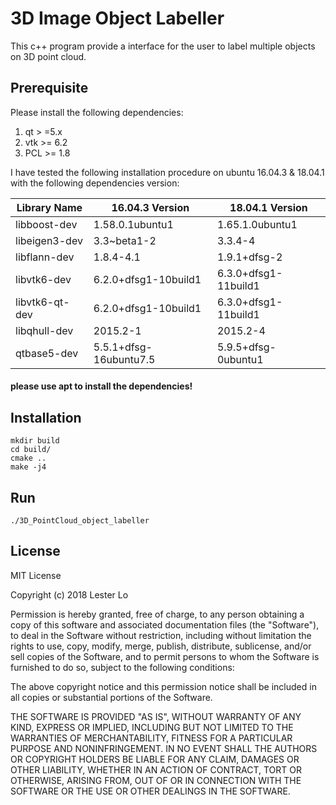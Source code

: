 # 3D Image Object Labeller

This c++ program provide a interface for the user to label multiple objects on 3D point cloud.

## Prerequisite
Please install the following dependencies: 

1. qt   > =5.x
2. vtk  >= 6.2
3.  PCL  >= 1.8

I have tested the following installation procedure on ubuntu 16.04.3 & 18.04.1 with the following dependencies version:

|Library Name   | 16.04.3 Version        | 18.04.1 Version      |
|---------------|------------------------|----------------------|
|libboost-dev   | 1.58.0.1ubuntu1        | 1.65.1.0ubuntu1      |
|libeigen3-dev  | 3.3~beta1-2            | 3.3.4-4              |
|libflann-dev   | 1.8.4-4.1              | 1.9.1+dfsg-2         |
|libvtk6-dev    | 6.2.0+dfsg1-10build1   | 6.3.0+dfsg1-11build1 |
|libvtk6-qt-dev | 6.2.0+dfsg1-10build1   | 6.3.0+dfsg1-11build1 |
|libqhull-dev   | 2015.2-1               | 2015.2-4             |
|qtbase5-dev    | 5.5.1+dfsg-16ubuntu7.5 | 5.9.5+dfsg-0ubuntu1  |

#### please use apt to install the dependencies! 

## Installation
```
mkdir build
cd build/
cmake ..
make -j4
```

## Run
```
./3D_PointCloud_object_labeller
```

## License
MIT License

Copyright (c) 2018 Lester Lo

Permission is hereby granted, free of charge, to any person obtaining a copy
of this software and associated documentation files (the "Software"), to deal
in the Software without restriction, including without limitation the rights
to use, copy, modify, merge, publish, distribute, sublicense, and/or sell
copies of the Software, and to permit persons to whom the Software is
furnished to do so, subject to the following conditions:

The above copyright notice and this permission notice shall be included in all
copies or substantial portions of the Software.

THE SOFTWARE IS PROVIDED "AS IS", WITHOUT WARRANTY OF ANY KIND, EXPRESS OR
IMPLIED, INCLUDING BUT NOT LIMITED TO THE WARRANTIES OF MERCHANTABILITY,
FITNESS FOR A PARTICULAR PURPOSE AND NONINFRINGEMENT. IN NO EVENT SHALL THE
AUTHORS OR COPYRIGHT HOLDERS BE LIABLE FOR ANY CLAIM, DAMAGES OR OTHER
LIABILITY, WHETHER IN AN ACTION OF CONTRACT, TORT OR OTHERWISE, ARISING FROM,
OUT OF OR IN CONNECTION WITH THE SOFTWARE OR THE USE OR OTHER DEALINGS IN THE
SOFTWARE.
